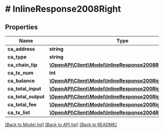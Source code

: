 # # InlineResponse2008Right

## Properties

Name | Type | Description | Notes
------------ | ------------- | ------------- | -------------
**ca_address** | **string** |  | 
**ca_type** | **string** |  | 
**ca_chain_tip** | [**\OpenAPI\Client\Model\InlineResponse2008RightCaChainTip**](InlineResponse2008RightCaChainTip.md) |  | 
**ca_tx_num** | **int** |  | 
**ca_balance** | [**\OpenAPI\Client\Model\InlineResponse200RightCoin**](InlineResponse200RightCoin.md) |  | 
**ca_total_input** | [**\OpenAPI\Client\Model\InlineResponse200RightCoin**](InlineResponse200RightCoin.md) |  | 
**ca_total_output** | [**\OpenAPI\Client\Model\InlineResponse200RightCoin**](InlineResponse200RightCoin.md) |  | 
**ca_total_fee** | [**\OpenAPI\Client\Model\InlineResponse200RightCoin**](InlineResponse200RightCoin.md) |  | 
**ca_tx_list** | [**\OpenAPI\Client\Model\InlineResponse2004Right[]**](InlineResponse2004Right.md) |  | 

[[Back to Model list]](../../README.md#documentation-for-models) [[Back to API list]](../../README.md#documentation-for-api-endpoints) [[Back to README]](../../README.md)


